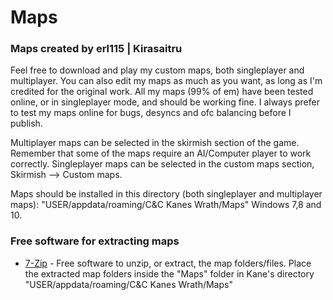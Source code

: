 # Maps
### Maps created by erl115 | Kirasaitru

Feel free to download and play my custom maps, both singleplayer and multiplayer.
You can also edit my maps as much as you want, as long as I'm credited for the original work.
All my maps (99% of em) have been tested online, or in singleplayer mode, and should be working fine.
I always prefer to test my maps online for bugs, desyncs and ofc balancing before I publish.

Multiplayer maps can be selected in the skirmish section of the game. Remember that some of the maps require an AI/Computer player to work correctly.
Singleplayer maps can be selected in the custom maps section, Skirmish --> Custom maps.

Maps should be installed in this directory (both singleplayer and multiplayer maps):
"USER/appdata/roaming/C&C Kanes Wrath/Maps"
Windows 7,8 and 10.

### Free software for extracting maps
* [7-Zip](https://www.7-zip.org/) - Free software to unzip, or extract, the map folders/files. Place the extracted map folders inside the "Maps" folder in Kane's directory "USER/appdata/roaming/C&C Kanes Wrath/Maps"